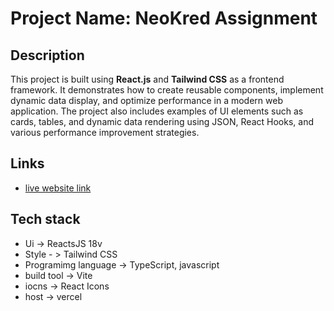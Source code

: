 # Project Name: NeoKred Assignment

## Description

This project is built using **React.js** and **Tailwind CSS** as a frontend framework. It demonstrates how to create reusable components, implement dynamic data display, and optimize performance in a modern web application. The project also includes examples of UI elements such as cards, tables, and dynamic data rendering using JSON, React Hooks, and various performance improvement strategies.

## Links

- [live website link](https://neokredassignmentpavan.vercel.app/)

## Tech stack

- Ui -> ReactsJS 18v
- Style - > Tailwind CSS
- Programimg language -> TypeScript, javascript
- build tool -> Vite
- iocns -> React Icons
- host -> vercel

